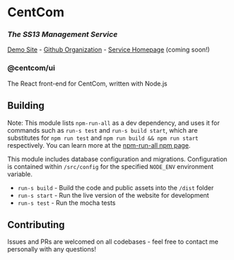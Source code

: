 # CentCom
### *The SS13 Management Service*

[Demo Site](http://centcom.ddmers.com) - [Github Organization](https://github.com/centcom-ss13) - [Service Homepage](https://centcom.services) (coming soon!)

### @centcom/ui

The React front-end for CentCom, written with Node.js

## Building
Note: This module lists `npm-run-all` as a dev dependency, and uses it for commands such as `run-s test` and `run-s build start`, which are substitutes for `npm run test` and `npm run build && npm run start` respectively.  You can learn more at the [npm-run-all npm page](https://www.npmjs.com/package/npm-run-all).

This module includes database configuration and migrations.  Configuration is contained within `/src/config` for the specified `NODE_ENV` environment variable.

 - `run-s build` - Build the code and public assets into the `/dist` folder
 - `run-s start` - Run the live version of the website for development
 - `run-s test` - Run the mocha tests
 
## Contributing

Issues and PRs are welcomed on all codebases - feel free to contact me personally with any questions!